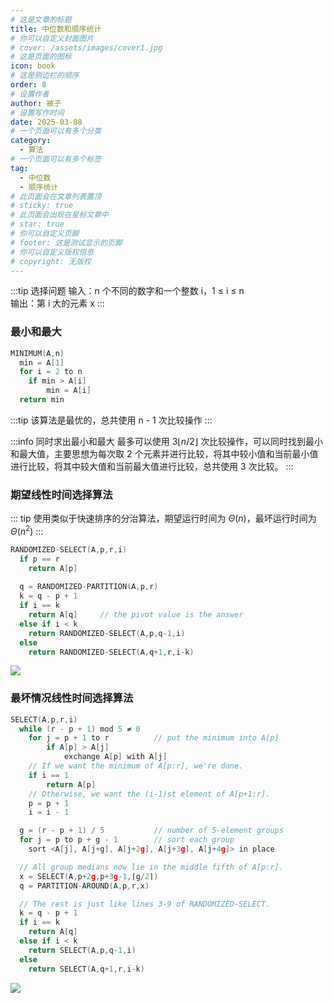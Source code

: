 ```yaml
---
# 这是文章的标题
title: 中位数和顺序统计
# 你可以自定义封面图片
# cover: /assets/images/cover1.jpg
# 这是页面的图标
icon: book
# 这是侧边栏的顺序
order: 8
# 设置作者
author: 被子
# 设置写作时间
date: 2025-03-08
# 一个页面可以有多个分类
category:
  - 算法
# 一个页面可以有多个标签
tag:
  - 中位数
  - 顺序统计
# 此页面会在文章列表置顶
# sticky: true
# 此页面会出现在星标文章中
# star: true
# 你可以自定义页脚
# footer: 这是测试显示的页脚
# 你可以自定义版权信息
# copyright: 无版权
---
```


:::tip 选择问题
输入：n 个不同的数字和一个整数 i，1 ≤ i ≤ n <br>
输出：第 i 大的元素 x
:::

### 最小和最大
```C++
MINIMUM(A,n)
  min = A[1]
  for i = 2 to n
    if min > A[i]
        min = A[i]
  return min
```

:::tip
该算法是最优的，总共使用 n - 1 次比较操作
:::

:::info 同时求出最小和最大
最多可以使用 $3\lfloor n/2 \rfloor$ 次比较操作，可以同时找到最小和最大值，主要思想为每次取 2 个元素并进行比较，将其中较小值和当前最小值进行比较，将其中较大值和当前最大值进行比较，总共使用 3 次比较。
:::

### 期望线性时间选择算法
::: tip
使用类似于快速排序的分治算法，期望运行时间为 $\Theta(n)$，最坏运行时间为 $\Theta(n^2)$
:::

```C++
RANDOMIZED-SELECT(A,p,r,i)
  if p == r
    return A[p]
  
  q = RANDOMIZED-PARTITION(A,p,r)
  k = q - p + 1
  if i == k
    return A[q]     // the pivot value is the answer
  else if i < k
    return RANDOMIZED-SELECT(A,p,q-1,i)
  else
    return RANDOMIZED-SELECT(A,q+1,r,i-k)
```

![](/clrs/images/chapter9_1.png)

### 最坏情况线性时间选择算法

```C++
SELECT(A,p,r,i)
  while (r - p + 1) mod 5 ≠ 0
    for j = p + 1 to r          // put the minimum into A[p]
        if A[p] > A[j]
            exchange A[p] with A[j]
    // If we want the minimum of A[p:r], we're done.
    if i == 1
        return A[p]
    // Otherwise, we want the (i-1)st element of A[p+1:r].
    p = p + 1
    i = i - 1

  g = (r - p + 1) / 5           // number of 5-element groups
  for j = p to p + g - 1        // sort each group
    sort <A[j], A[j+g], A[j+2g], A[j+3g], A[j+4g]> in place

  // All group medians now lie in the middle fifth of A[p:r].
  x = SELECT(A,p+2g,p+3g-1,⌈g/2⌉)
  q = PARTITION-AROUND(A,p,r,x)

  // The rest is just like lines 3-9 of RANDOMIZED-SELECT.
  k = q - p + 1
  if i == k
    return A[q]
  else if i < k
    return SELECT(A,p,q-1,i)
  else
    return SELECT(A,q+1,r,i-k)
```

![](/clrs/images/chapter9_2.png)